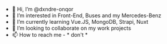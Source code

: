 - 👋 Hi, I’m @dxndre-onqor
- 👀 I’m interested in Front-End, Buses and my Mercedes-Benz
- 🌱 I’m currently learning Vue.JS, MongoDB, Strapi, Nuxt
- 💞️ I’m looking to collaborate on my work projects
- 📫 How to reach me - * don't *

<!---
dxndre-onqor/dxndre-onqor is a ✨ special ✨ repository because its `README.md` (this file) appears on your GitHub profile.
You can click the Preview link to take a look at your changes.
--->
